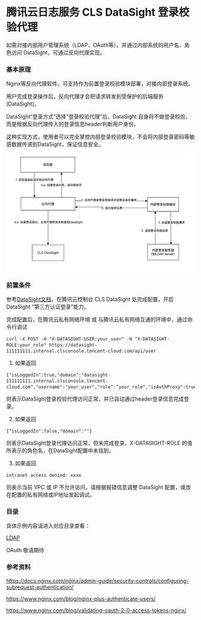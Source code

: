 # 腾讯云日志服务 CLS DataSight 登录校验代理

如需对接内部用户管理系统（LDAP、OAuth等），并通过内部系统的用户名、角色访问 DataSight，可通过反向代理实现。

### 基本原理

Nginx等反向代理软件，可支持作为前置登录校验模块部署，对接内部登录系统。

用户完成登录操作后，反向代理才会把请求转发到受保护的后端服务(DataSight)。

DataSight“登录方式”选择“登录校验代理”后，DataSight 自身将不做登录校验，而是根据反向代理传入的登录信息header判断用户身份。

这种实现方式，使用者可以完全掌控内部登录校验模块，不会将内部登录密码等敏感数据传递到DataSight，保证信息安全。

![登录校验代理流程图](auth-proxy.png)

### 前置条件

参考[DataSight文档](https://cloud.tencent.com/document/product/614/39331)，在腾讯云控制台 CLS DataSight 处完成配置，开启 DataSight "第三方认证登录"能力。

完成配置后，在腾讯云私有网络环境 或 与腾讯云私有网络互通的环境中，通过命令行调试

```
curl -X POST -H "X-DATASIGHT-USER:your_user" -H "X-DATASIGHT-ROLE:your_role" https://datasight-111111111.internal.clsconsole.tencent-cloud.com/api/user
```

1. 如果返回 

```
{"isLoggedIn":true,"domain":"datasight-111111111.internal.clsconsole.tencent-cloud.com","username":"your_user","role":"your_role","isAuthProxy":true}
```

则表示DataSight登录校验代理访问正常，并已自动通过header登录信息完成登录。

2. 如果返回 

```
{"isLoggedIn":false,"domain":""}
```

则表示DataSight登录代理访问正常，但未完成登录，X-DATASIGHT-ROLE 的值所表示的角色名，在DataSight配置中未找到。

3. 如果返回

```
intranet access denied: xxxx
```

则表示当前 VPC 或 IP 不允许访问，请根据报错信息调整 DataSight 配置，或改在配置的私有网络或IP地址发起调试。

### 目录

具体示例内容请进入对应目录查看：

[LDAP](./ldap/README.md)

OAuth 敬请期待


### 参考资料

https://docs.nginx.com/nginx/admin-guide/security-controls/configuring-subrequest-authentication/

https://www.nginx.com/blog/nginx-plus-authenticate-users/

https://www.nginx.com/blog/validating-oauth-2-0-access-tokens-nginx/

